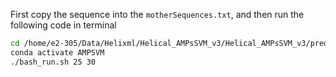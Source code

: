First copy the sequence into the `motherSequences.txt`, and then run  the following code in terminal


```bash
cd /home/e2-305/Data/Helixml/Helical_AMPsSVM_v3/Helical_AMPsSVM_v3/predictions/test_Single_WindowScan
conda activate AMPSVM
./bash_run.sh 25 30
```
